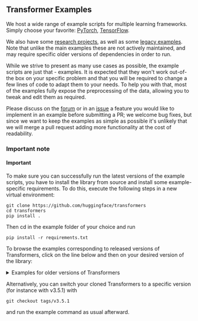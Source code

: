 ## Transformer Examples
We host a wide range of example scripts for multiple learning frameworks. Simply choose your favorite: [PyTorch](https://github.com/huggingface/transformers/tree/main/examples/pytorch), [TensorFlow](https://github.com/huggingface/transformers/tree/main/examples/tensorflow).  

We also have some [research projects](https://github.com/huggingface/transformers/tree/main/examples/research_projects), as well as some [legacy examples](https://github.com/huggingface/transformers/tree/main/examples/legacy). Note that unlike the main examples these are not actively maintained, and may require specific older versions of dependencies in order to run.  

While we strive to present as many use cases as possible, the example scripts are just that - examples. It is expected that they won't work out-of-the box on your specific problem and that you will be required to change a few lines of code to adapt them to your needs. To help you with that, most of the examples fully expose the preprocessing of the data, allowing you to tweak and edit them as required.  

Please discuss on the [forum](https://discuss.huggingface.co/) or in an [issue](https://github.com/huggingface/transformers/issues) a feature you would like to implement in an example before submitting a PR; we welcome bug fixes, but since we want to keep the examples as simple as possible it's unlikely that we will merge a pull request adding more functionality at the cost of readability.    

### Important note  
#### Important  

To make sure you can successfully run the latest versions of the example scripts, you have to install the library from source and install some example-specific requirements. To do this, execute the following steps in a new virtual environment:  
```
git clone https://github.com/huggingface/transformers  
cd transformers  
pip install .  
```
Then cd in the example folder of your choice and run  
```
pip install -r requirements.txt
```
To browse the examples corresponding to released versions of Transformers, click on the line below and then on your desired version of the library: 

<details>
<summary>Examples for older versions of Transformers</summary>
  
- [v4.21.0](https://github.com/huggingface/transformers/tree/v4.21.0/examples)
- [v4.20.1](https://github.com/huggingface/transformers/tree/v4.20.1/examples)
- [v4.19.4](https://github.com/huggingface/transformers/tree/v4.19.4/examples)
- [v4.18.0](https://github.com/huggingface/transformers/tree/v4.18.0/examples)
- [v4.17.0](https://github.com/huggingface/transformers/tree/v4.17.0/examples)
- [v4.16.2](https://github.com/huggingface/transformers/tree/v4.16.2/examples)
- [v4.15.0](https://github.com/huggingface/transformers/tree/v4.15.0/examples)
- [v4.14.1](https://github.com/huggingface/transformers/tree/v4.14.1/examples)
- [v4.13.0](https://github.com/huggingface/transformers/tree/v4.13.0/examples)
- [v4.12.5](https://github.com/huggingface/transformers/tree/v4.12.5/examples)
- [v4.11.3](https://github.com/huggingface/transformers/tree/v4.11.3/examples)
- [v4.10.3](https://github.com/huggingface/transformers/tree/v4.10.3/examples)
- [v4.9.2](https://github.com/huggingface/transformers/tree/v4.9.2/examples)
- [v4.8.2](https://github.com/huggingface/transformers/tree/v4.8.2/examples)
- [v4.7.0](https://github.com/huggingface/transformers/tree/v4.7.0/examples)
- [v4.6.1](https://github.com/huggingface/transformers/tree/v4.6.1/examples)
- [v4.5.1](https://github.com/huggingface/transformers/tree/v4.5.1/examples)
- [v4.4.2](https://github.com/huggingface/transformers/tree/v4.4.2/examples)
- [v4.3.3](https://github.com/huggingface/transformers/tree/v4.3.3/examples)
- [v4.2.2](https://github.com/huggingface/transformers/tree/v4.2.2/examples)
- [v4.1.1](https://github.com/huggingface/transformers/tree/v4.1.1/examples)
- [v4.0.1](https://github.com/huggingface/transformers/tree/v4.0.1/examples)
- [v3.5.1](https://github.com/huggingface/transformers/tree/v3.5.1/examples)
- [v3.4.0](https://github.com/huggingface/transformers/tree/v3.4.0/examples)
- [v3.3.1](https://github.com/huggingface/transformers/tree/v3.3.1/examples)
- [v3.2.0](https://github.com/huggingface/transformers/tree/v3.2.0/examples)
- [v3.1.0](https://github.com/huggingface/transformers/tree/v3.1.0/examples)
- [v3.0.2](https://github.com/huggingface/transformers/tree/v3.0.2/examples)
- [v2.11.0](https://github.com/huggingface/transformers/tree/v2.11.0/examples)
- [v2.10.0](https://github.com/huggingface/transformers/tree/v2.10.0/examples)
- [v2.9.1](https://github.com/huggingface/transformers/tree/v2.9.1/examples)
- [v2.8.0](https://github.com/huggingface/transformers/tree/v2.8.0/examples)
- [v2.7.0](https://github.com/huggingface/transformers/tree/v2.7.0/examples)
- [v2.6.0](https://github.com/huggingface/transformers/tree/v2.6.0/examples)
- [v2.5.1](https://github.com/huggingface/transformers/tree/v2.5.1/examples)
- [v2.4.0](https://github.com/huggingface/transformers/tree/v2.4.0/examples)
- [v2.3.0](https://github.com/huggingface/transformers/tree/v2.3.0/examples)
- [v2.2.0](https://github.com/huggingface/transformers/tree/v2.2.0/examples)
- [v2.1.1](https://github.com/huggingface/transformers/tree/v2.1.1/examples)
- [v2.0.0](https://github.com/huggingface/transformers/tree/v2.0.0/examples)
- [v1.2.0](https://github.com/huggingface/transformers/tree/v1.2.0/examples)
- [v1.1.0](https://github.com/huggingface/transformers/tree/v1.1.0/examples)
- [v1.0.0](https://github.com/huggingface/transformers/tree/v1.0.0/examples)
  
</details>

Alternatively, you can switch your cloned Transformers to a specific version (for instance with v3.5.1) with  
```
git checkout tags/v3.5.1
```
and run the example command as usual afterward.  

